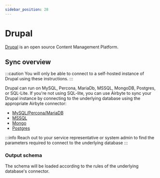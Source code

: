 ```yaml
---
sidebar_position: 28
---
```


# Drupal

[Drupal](https://www.drupal.org) is an open source Content Management Platform.

## Sync overview

:::caution
You will only be able to connect to a self-hosted instance of Drupal using these instructions.
:::

Drupal can run on MySQL, Percona, MariaDb, MSSQL, MongoDB, Postgres, or SQL-Lite. If you're not using SQL-lite, you can use Airbyte to sync your Drupal instance by connecting to the underlying database using the appropriate Airbyte connector:

* [MySQL/Percona/MariaDB](mysql.md)
* [MSSQL](mssql.md)
* [Mongo](mongodb.md)
* [Postgres](postgres.md)

:::info
Reach out to your service representative or system admin to find the parameters required to connect to the underlying database
:::

### Output schema

The schema will be loaded according to the rules of the underlying database's connector.

